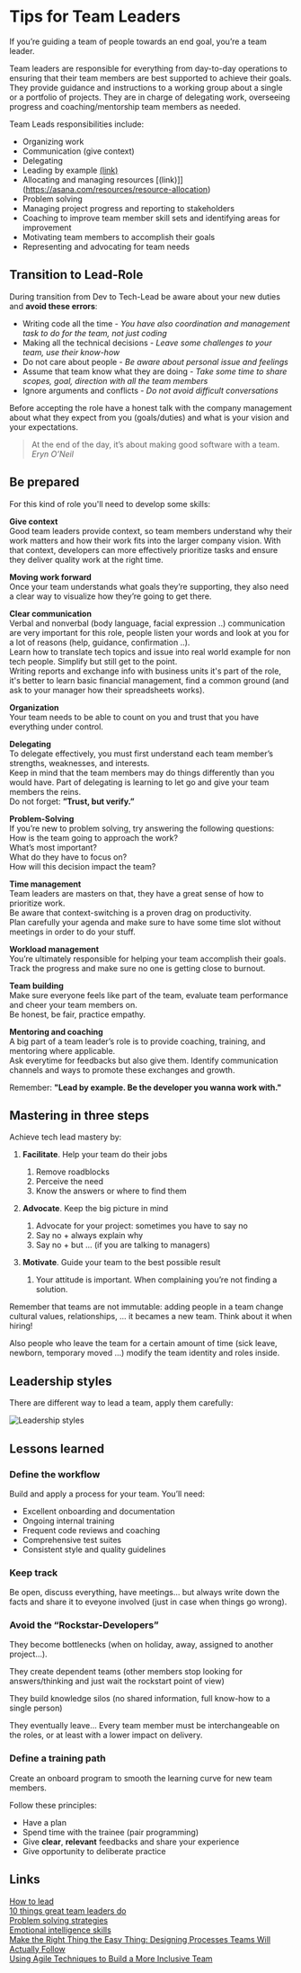 # Tips for Team Leaders

If you’re guiding a team of people towards an end goal, you’re a team leader.

Team leaders are responsible for everything from day-to-day operations to ensuring that their team members are best supported to achieve their goals.  
They provide guidance and instructions to a working group about a single or a portfolio of projects. They are in charge of delegating work, overseeing progress and coaching/mentorship team members as needed.

Team Leads responsibilities include:

+ Organizing work
+ Communication (give context)
+ Delegating
+ Leading by example [(link)](https://asana.com/resources/lead-by-example)
+ Allocating and managing resources [(link)]](https://asana.com/resources/resource-allocation)
+ Problem solving
+ Managing project progress and reporting to stakeholders
+ Coaching to improve team member skill sets and identifying areas for improvement
+ Motivating team members to accomplish their goals
+ Representing and advocating for team needs

## Transition to Lead-Role

During transition from Dev to Tech-Lead be aware about your new duties and **avoid these errors**:

+ Writing code all the time - *You have also coordination and management task to do for the team, not just coding*
+ Making all the technical decisions - *Leave some challenges to your team, use their know-how*
+ Do not care about people - *Be aware about personal issue and feelings*
+ Assume that team know what they are doing - *Take some time to share scopes, goal, direction with all the team members*
+ Ignore arguments and conflicts - *Do not avoid difficult conversations*

Before accepting the role have a honest talk with the company management about what they expect from you (goals/duties) and what is your vision and your expectations.

> At the end of the day, it’s about making good software with a team.  
> *Eryn O’Neil*


## Be prepared

For this kind of role you'll need to develop some skills:

**Give context**  
Good team leaders provide context, so team members understand why their work matters and how their work fits into the larger company vision. With that context, developers can more effectively prioritize tasks and ensure they deliver quality work at the right time.
    
**Moving work forward**  
Once your team understands what goals they’re supporting, they also need a clear way to visualize how they’re going to get there.

**Clear communication**  
Verbal and nonverbal (body language, facial expression ..) communication are very important for this role, people listen your words and look at you for a lot of reasons (help, guidance, confirmation ..).  
Learn how to translate tech topics and issue into real world example for non tech people. Simplify but still get to the point.  
Writing reports and exchange info with business units it's part of the role, it's better to learn basic financial management, find a common ground (and ask to your manager how their spreadsheets works).
    
**Organization**  
Your team needs to be able to count on you and trust that you have everything under control.
    
**Delegating**  
To delegate effectively, you must first understand each team member’s strengths, weaknesses, and interests.  
Keep in mind that the team members may do things differently than you would have. Part of delegating is learning to let go and give your team members the reins.      
Do not forget: **”Trust, but verify.”**  
    
**Problem-Solving**  
If you’re new to problem solving, try answering the following questions:      
How is the team going to approach the work?  
What’s most important?  
What do they have to focus on?  
How will this decision impact the team?  
	
**Time management**  
Team leaders are masters on that, they have a great sense of how to prioritize work.  
Be aware that context-switching is a proven drag on productivity.  	
Plan carefully your agenda and make sure to have some time slot without meetings in order to do your stuff.  
    
**Workload management**      
You’re ultimately responsible for helping your team accomplish their goals.  
Track the progress and make sure no one is getting close to burnout.  
    
**Team building**  
Make sure everyone feels like part of the team, evaluate team performance and cheer your team members on.  
Be honest, be fair, practice empathy.  
    
**Mentoring and coaching**  
A big part of a team leader’s role is to provide coaching, training, and mentoring where applicable.  
Ask everytime for feedbacks but also give them. Identify communication channels and ways to promote these exchanges and growth.

Remember: **"Lead by example. Be the developer you wanna work with."**

## Mastering in three steps

Achieve tech lead mastery by:

1. **Facilitate**. Help your team do their jobs
    1. Remove roadblocks
    2. Perceive the need
    3. Know the answers or where to find them
    
2. **Advocate**. Keep the big picture in mind
    1. Advocate for your project: sometimes you have to say no
    2. Say no + always explain why
    3. Say no + but ... (if you are talking to managers)
    
3. **Motivate**. Guide your team to the best possible result
    1. Your attitude is important. When complaining you’re not finding a solution.

Remember that teams are not immutable: adding people in a team change cultural values, relationships, … it becames a new team. Think about it when hiring!

Also people who leave the team for a certain amount of time (sick leave, newborn, temporary moved …) modify the team identity and roles inside.

## Leadership styles

There are different way to lead a team, apply them carefully:

![Leadership styles](meta/leadership_styles.png)

## Lessons learned

### Define the workflow

Build and apply a process for your team. You’ll need:

+ Excellent onboarding and documentation
+ Ongoing internal training
+ Frequent code reviews and coaching
+ Comprehensive test suites
+ Consistent style and quality guidelines

### Keep track

Be open, discuss everything, have meetings… but always write down the facts and share it to eveyone involved (just in case when things go wrong).

### Avoid the “Rockstar-Developers”

They become bottlenecks (when on holiday, away, assigned to another project…).

They create dependent teams (other members stop looking for answers/thinking and just wait the rockstart point of view)

They build knowledge silos (no shared information, full know-how to a single person)

They eventually leave... Every team member must be interchangeable on the roles, or at least with a lower impact on delivery.

### Define a training path

Create an onboard program to smooth the learning curve for new team members.

Follow these principles:

+ Have a plan
+ Spend time with the trainee (pair programming)
+ Give **clear**, **relevant** feedbacks and share your experience
+ Give opportunity to deliberate practice

## Links

[How to lead](https://youtu.be/95QwKa34PU4)  
[10 things great team leaders do](https://asana.com/resources/team-lead)  
[Problem solving strategies](https://asana.com/resources/problem-solving-strategies)  
[Emotional intelligence skills](https://asana.com/resources/emotional-intelligence-skills)  
[Make the Right Thing the Easy Thing: Designing Processes Teams Will Actually Follow](https://youtu.be/xqT8e6_yzLg)  
[Using Agile Techniques to Build a More Inclusive Team](https://youtu.be/Atfxtk2Q90k)  
